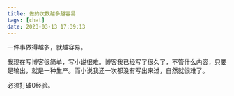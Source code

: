 ```yaml
---
title: 做的次数越多越容易
tags: [chat]
date: 2023-03-13 17:39:13
---
```


一件事做得越多，就越容易。

我现在写博客很简单，写小说很难。博客我已经写了很久了，不管什么内容，只要是输出，就是一种生产。而小说我还一次都没有写出来过，自然就很难了。

必须打破0经验。
